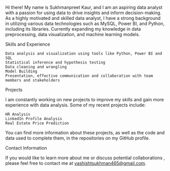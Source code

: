 Hi there! My name is Sukhmanpreet Kaur, and I am an aspiring data analyst with a passion for using data to drive insights and inform decision-making. As a highly motivated and skilled data analyst, I have a strong background in utilizing various data technologies such as MySQL, Power BI, and Python, including its libraries. Currently expanding my knowledge in data preprocessing, data visualization, and machine learning models.

Skills and Experience

    Data analysis and visualization using tools like Python, Power BI and SQL
    Statistical inference and hypothesis testing
    Data cleaning and wrangling
    Model Building
    Presentation, effective communication and collaboration with team members and stakeholders

Projects

I am constantly working on new projects to improve my skills and gain more experience with data analysis. Some of my recent projects include:

    HR Analysis
    LinkedIn Profile Analysis
    Real Estate Price Prediction

You can find more information about these projects, as well as the code and data used to complete them, in the repositories on my GitHub profile.

Contact Information

If you would like to learn more about me or discuss potential collaborations , please feel free to contact me at vashishtsukhman465@gmail.com.

<!---
vashisht099/vashisht099 is a ✨ special ✨ repository because its `README.md` (this file) appears on your GitHub profile.
You can click the Preview link to take a look at your changes.
--->
